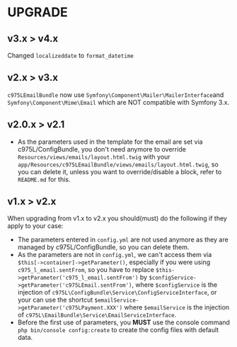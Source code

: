 # UPGRADE

## v3.x > v4.x

Changed `localizeddate` to `format_datetime`

## v2.x > v3.x

`c975LEmailBundle` now use `Symfony\Component\Mailer\MailerInterface`and `Symfony\Component\Mime\Email` which are NOT compatible with Symfony 3.x.

## v2.0.x > v2.1

- As the parameters used in the template for the email are set via c975L/ConfigBundle, you don't need anymore to override `Resources/views/emails/layout.html.twig` with your `app/Resources/c975LEmailBundle/views/emails/layout.html.twig`, so you can delete it, unless you want to override/disable a block, refer to `README.md` for this.

## v1.x > v2.x

When upgrading from v1.x to v2.x you should(must) do the following if they apply to your case:

- The parameters entered in `config.yml` are not used anymore as they are managed by c975L/ConfigBundle, so you can delete them.
- As the parameters are not in `config.yml`, we can't access them via `$this[->container]->getParameter()`, especially if you were using `c975_l_email.sentFrom`, so you have to replace `$this->getParameter('c975_l_email.sentFrom')` by `$configService->getParameter('c975LEmail.sentFrom')`, where `$configService` is the injection of `c975L\ConfigBundle\Service\ConfigServiceInterface`, or your can use the shortcut `$emailService->getParameter('c975LPayment.XXX')` where `$emailService` is the injection of `c975L\EmailBundle\Service\EmailServiceInterface`.
- Before the first use of parameters, you **MUST** use the console command `php bin/console config:create` to create the config files with default data.
